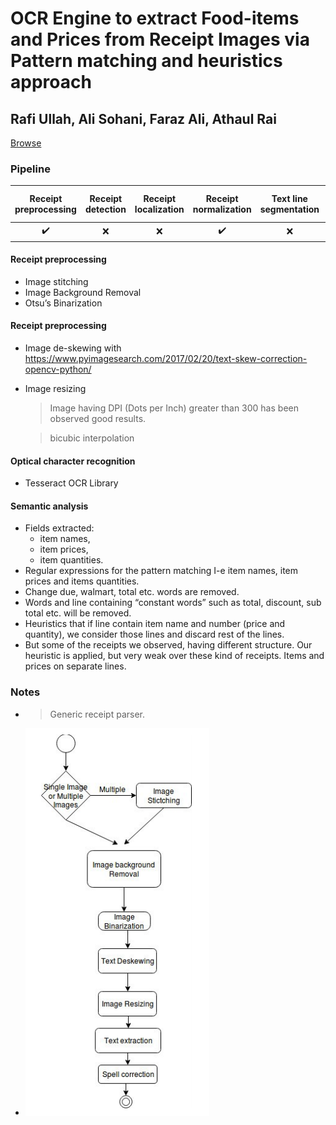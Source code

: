 # OCR Engine to extract Food-items and Prices from Receipt Images via Pattern matching and heuristics approach

## Rafi Ullah, Ali Sohani, Faraz Ali, Athaul Rai

[Browse](https://www.researchgate.net/publication/322222389_OCR_Engine_to_extract_Food-items_and_Prices_from_Receipt_Images_via_Pattern_matching_and_heuristics_approach)

### Pipeline

| Receipt preprocessing | Receipt detection | Receipt localization | Receipt normalization | Text line segmentation | Optical character recognition | Semantic analysis |
| :-------------------: | :---------------: | :------------------: | :-------------------: | :--------------------: | :---------------------------: | :---------------: |
|           ✔️           |         ❌         |          ❌           |           ✔️           |           ❌            |               ❗               |         ✔️         |

#### Receipt preprocessing

* Image stitching
* Image Background Removal
* Otsu’s Binarization

#### Receipt preprocessing

* Image de-skewing with https://www.pyimagesearch.com/2017/02/20/text-skew-correction-opencv-python/

* Image resizing

  > Image having DPI (Dots per Inch) greater than 300 has been observed good results.

  > bicubic interpolation

#### Optical character recognition

- Tesseract OCR Library

#### Semantic analysis

- Fields extracted:
  - item names,
  - item prices,
  - item quantities.
- Regular expressions for the pattern matching I-e item names, item prices and items quantities.
- Change due, walmart, total etc. words are removed.
- Words and line containing “constant words” such as total, discount, sub total etc. will be removed.
- Heuristics that if line contain item name and number (price and quantity), we consider those lines and discard rest of the lines. 
- But some of the receipts we observed, having different structure. Our heuristic is applied, but very weak over these kind of receipts. Items and prices on separate lines.

### Notes

* > Generic receipt parser.

* ![image-20200214174359773](images/ullah2017ocr/image-20200214174359773.png)